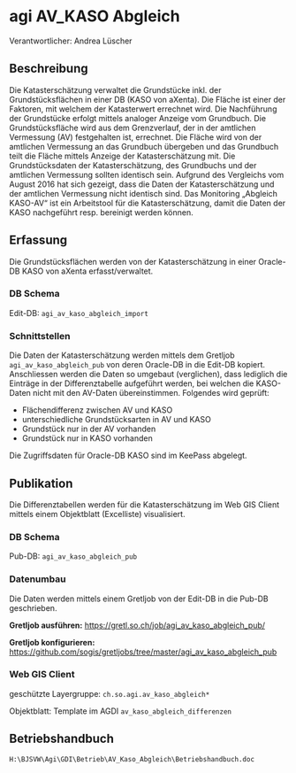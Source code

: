 # agi AV_KASO Abgleich
Verantwortlicher: Andrea Lüscher

## Beschreibung
Die Katasterschätzung verwaltet die Grundstücke inkl. der Grundstücksflächen in einer DB (KASO von aXenta). Die Fläche ist einer der Faktoren, mit welchem der Katasterwert errechnet wird. Die Nachführung der Grundstücke erfolgt mittels analoger Anzeige vom Grundbuch.
Die Grundstücksfläche wird aus dem Grenzverlauf, der in der amtlichen Vermessung (AV) festgehalten ist, errechnet. Die Fläche wird von der amtlichen Vermessung an das Grundbuch übergeben und das Grundbuch teilt die Fläche mittels Anzeige der Katasterschätzung mit.
Die Grundstücksdaten der Katasterschätzung, des Grundbuchs und der amtlichen Vermessung sollten identisch sein. Aufgrund des Vergleichs vom August 2016 hat sich gezeigt, dass die Daten der Katasterschätzung und der amtlichen Vermessung nicht identisch sind.
Das Monitoring „Abgleich KASO-AV“ ist ein Arbeitstool für die Katasterschätzung, damit die Daten der KASO nachgeführt resp. bereinigt werden können.

## Erfassung
Die Grundstücksflächen werden von der Katasterschätzung in einer Oracle-DB KASO von aXenta erfasst/verwaltet.
### DB Schema
Edit-DB: `agi_av_kaso_abgleich_import`
### Schnittstellen
Die Daten der Katasterschätzung werden mittels dem Gretljob `agi_av_kaso_abgleich_pub` von deren Oracle-DB in die Edit-DB kopiert.
Anschliessen werden die Daten so umgebaut (verglichen), dass lediglich die Einträge in der Differenztabelle aufgeführt werden, bei welchen die KASO-Daten nicht mit den AV-Daten übereinstimmen. Folgendes wird geprüft:

* Flächendifferenz zwischen AV und KASO
* unterschiedliche Grundstücksarten in AV und KASO
* Grundstück nur in der AV vorhanden
* Grundstück nur in KASO vorhanden

Die Zugriffsdaten für Oracle-DB KASO sind im KeePass abgelegt.

## Publikation
Die Differenztabellen werden für die Katasterschätzung im Web GIS Client mittels einem Objektblatt (Excelliste) visualisiert. 
### DB Schema
Pub-DB: `agi_av_kaso_abgleich_pub`
### Datenumbau
Die Daten werden mittels einem Gretljob von der Edit-DB in die Pub-DB geschrieben.

**Gretljob ausführen:** https://gretl.so.ch/job/agi_av_kaso_abgleich_pub/

**Gretljob konfigurieren:** https://github.com/sogis/gretljobs/tree/master/agi_av_kaso_abgleich_pub

### Web GIS Client
geschützte Layergruppe: `ch.so.agi.av_kaso_abgleich*`

Objektblatt: Template im AGDI `av_kaso_abgleich_differenzen`

## Betriebshandbuch
`H:\BJSVW\Agi\GDI\Betrieb\AV_Kaso_Abgleich\Betriebshandbuch.doc`
